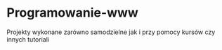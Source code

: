 # Programowanie-www
Projekty wykonane zarówno samodzielne jak i przy pomocy kursów czy innych tutoriali
